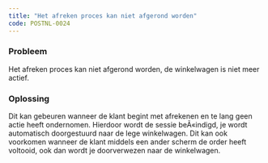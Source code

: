 ```yaml
---
title: "Het afreken proces kan niet afgerond worden"
code: POSTNL-0024
---
```


<div class="columnLayout single" data-layout="single">
<div class="cell normal" data-type="normal">
<div class="innerCell">
<p><h3>Probleem</h3></p><p>Het afreken proces kan niet afgerond worden, de winkelwagen is niet meer actief.</p><p><h3>Oplossing</h3></p><p>Dit kan gebeuren wanneer de klant begint met afrekenen en te lang geen actie heeft ondernomen. Hierdoor wordt de sessie beÃ«indigd, je wordt automatisch doorgestuurd naar de lege winkelwagen. Dit kan ook voorkomen wanneer de klant middels een ander scherm de order heeft voltooid, ook dan wordt je doorverwezen naar de winkelwagen. </p></div>
</div>
</div>